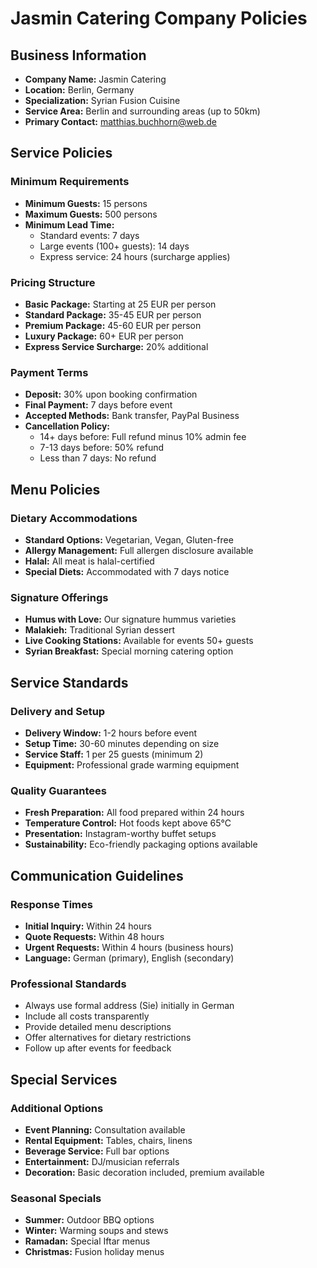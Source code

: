 # Jasmin Catering Company Policies

## Business Information
- **Company Name:** Jasmin Catering
- **Location:** Berlin, Germany
- **Specialization:** Syrian Fusion Cuisine
- **Service Area:** Berlin and surrounding areas (up to 50km)
- **Primary Contact:** matthias.buchhorn@web.de

## Service Policies

### Minimum Requirements
- **Minimum Guests:** 15 persons
- **Maximum Guests:** 500 persons
- **Minimum Lead Time:** 
  - Standard events: 7 days
  - Large events (100+ guests): 14 days
  - Express service: 24 hours (surcharge applies)

### Pricing Structure
- **Basic Package:** Starting at 25 EUR per person
- **Standard Package:** 35-45 EUR per person
- **Premium Package:** 45-60 EUR per person
- **Luxury Package:** 60+ EUR per person
- **Express Service Surcharge:** 20% additional

### Payment Terms
- **Deposit:** 30% upon booking confirmation
- **Final Payment:** 7 days before event
- **Accepted Methods:** Bank transfer, PayPal Business
- **Cancellation Policy:**
  - 14+ days before: Full refund minus 10% admin fee
  - 7-13 days before: 50% refund
  - Less than 7 days: No refund

## Menu Policies

### Dietary Accommodations
- **Standard Options:** Vegetarian, Vegan, Gluten-free
- **Allergy Management:** Full allergen disclosure available
- **Halal:** All meat is halal-certified
- **Special Diets:** Accommodated with 7 days notice

### Signature Offerings
- **Humus with Love:** Our signature hummus varieties
- **Malakieh:** Traditional Syrian dessert
- **Live Cooking Stations:** Available for events 50+ guests
- **Syrian Breakfast:** Special morning catering option

## Service Standards

### Delivery and Setup
- **Delivery Window:** 1-2 hours before event
- **Setup Time:** 30-60 minutes depending on size
- **Service Staff:** 1 per 25 guests (minimum 2)
- **Equipment:** Professional grade warming equipment

### Quality Guarantees
- **Fresh Preparation:** All food prepared within 24 hours
- **Temperature Control:** Hot foods kept above 65°C
- **Presentation:** Instagram-worthy buffet setups
- **Sustainability:** Eco-friendly packaging options available

## Communication Guidelines

### Response Times
- **Initial Inquiry:** Within 24 hours
- **Quote Requests:** Within 48 hours
- **Urgent Requests:** Within 4 hours (business hours)
- **Language:** German (primary), English (secondary)

### Professional Standards
- Always use formal address (Sie) initially in German
- Include all costs transparently
- Provide detailed menu descriptions
- Offer alternatives for dietary restrictions
- Follow up after events for feedback

## Special Services

### Additional Options
- **Event Planning:** Consultation available
- **Rental Equipment:** Tables, chairs, linens
- **Beverage Service:** Full bar options
- **Entertainment:** DJ/musician referrals
- **Decoration:** Basic decoration included, premium available

### Seasonal Specials
- **Summer:** Outdoor BBQ options
- **Winter:** Warming soups and stews
- **Ramadan:** Special Iftar menus
- **Christmas:** Fusion holiday menus